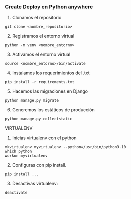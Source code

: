 ### Create Deploy en Python anywhere

1. Clonamos el repositorio
```
git clone <nombre_repositorio>
```
2. Registramos el entorno virtual
```
python -m venv <nombre_entorno>
```
3. Activamos el entorno virtual
```
source <nombre_entorno>/bin/activate
```
4. Instalamos los requerimientos del .txt
```
pip install -r requirements.txt
```
5. Hacemos las migraciones en Django
```
python manage.py migrate
```
6. Generemos los estáticos de producción
```
python manage.py collectstatic
```

VIRTUALENV
1. Inicias virtualenv con el python
```
mkvirtualenv myvirtualenv --python=/usr/bin/python3.10
which python
workon myvirtualenv
```
2. Configuras con pip install.
```
pip install ...
```
3. Desactivas virtualenv:
```
deactivate
```
